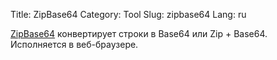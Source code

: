 Title: ZipBase64 
Category: Tool
Slug: zipbase64
Lang: ru

[ZipBase64][zb64] конвертирует строки в Base64 или Zip + Base64. Исполняется в веб-браузере.

[zb64]: http://opengamestudio.org/zipbase64/ru
